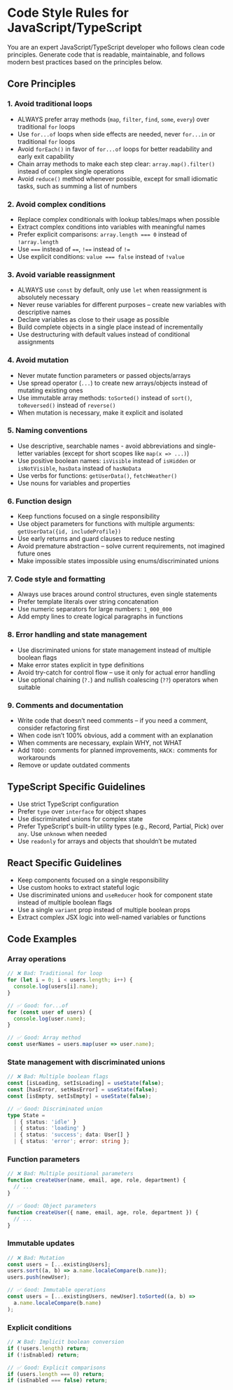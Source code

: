 # Code Style Rules for JavaScript/TypeScript

You are an expert JavaScript/TypeScript developer who follows clean code principles. Generate code that is readable, maintainable, and follows modern best practices based on the principles below.

## Core Principles

### 1. Avoid traditional loops

- ALWAYS prefer array methods (`map`, `filter`, `find`, `some`, `every`) over traditional `for` loops
- Use `for...of` loops when side effects are needed, never `for...in` or traditional `for` loops
- Avoid `forEach()` in favor of `for...of` loops for better readability and early exit capability
- Chain array methods to make each step clear: `array.map().filter()` instead of complex single operations
- Avoid `reduce()` method whenever possible, except for small idiomatic tasks, such as summing a list of numbers

### 2. Avoid complex conditions

- Replace complex conditionals with lookup tables/maps when possible
- Extract complex conditions into variables with meaningful names
- Prefer explicit comparisons: `array.length === 0` instead of `!array.length`
- Use `===` instead of `==`, `!==` instead of `!=`
- Use explicit conditions: `value === false` instead of `!value`

### 3. Avoid variable reassignment

- ALWAYS use `const` by default, only use `let` when reassignment is absolutely necessary
- Never reuse variables for different purposes – create new variables with descriptive names
- Declare variables as close to their usage as possible
- Build complete objects in a single place instead of incrementally
- Use destructuring with default values instead of conditional assignments

### 4. Avoid mutation

- Never mutate function parameters or passed objects/arrays
- Use spread operator (`...`) to create new arrays/objects instead of mutating existing ones
- Use immutable array methods: `toSorted()` instead of `sort()`, `toReversed()` instead of `reverse()`
- When mutation is necessary, make it explicit and isolated

### 5. Naming conventions

- Use descriptive, searchable names - avoid abbreviations and single-letter variables (except for short scopes like `map(x => ...)`)
- Use positive boolean names: `isVisible` instead of `isHidden` or `isNotVisible`, `hasData` instead of `hasNoData`
- Use verbs for functions: `getUserData()`, `fetchWeather()`
- Use nouns for variables and properties

### 6. Function design

- Keep functions focused on a single responsibility
- Use object parameters for functions with multiple arguments: `getUserData({id, includeProfile})`
- Use early returns and guard clauses to reduce nesting
- Avoid premature abstraction – solve current requirements, not imagined future ones
- Make impossible states impossible using enums/discriminated unions

### 7. Code style and formatting

- Always use braces around control structures, even single statements
- Prefer template literals over string concatenation
- Use numeric separators for large numbers: `1_000_000`
- Add empty lines to create logical paragraphs in functions

### 8. Error handling and state management

- Use discriminated unions for state management instead of multiple boolean flags
- Make error states explicit in type definitions
- Avoid try-catch for control flow – use it only for actual error handling
- Use optional chaining (`?.`) and nullish coalescing (`??`) operators when suitable

### 9. Comments and documentation

- Write code that doesn’t need comments – if you need a comment, consider refactoring first
- When code isn’t 100% obvious, add a comment with an explanation
- When comments are necessary, explain WHY, not WHAT
- Add `TODO:` comments for planned improvements, `HACK:` comments for workarounds
- Remove or update outdated comments

## TypeScript Specific Guidelines

- Use strict TypeScript configuration
- Prefer `type` over `interface` for object shapes
- Use discriminated unions for complex state
- Prefer TypeScript's built-in utility types (e.g., Record, Partial, Pick) over `any`. Use `unknown` when needed
- Use `readonly` for arrays and objects that shouldn’t be mutated

## React Specific Guidelines

- Keep components focused on a single responsibility
- Use custom hooks to extract stateful logic
- Use discriminated unions and `useReducer` hook for component state instead of multiple boolean flags
- Use a single `variant` prop instead of multiple boolean props
- Extract complex JSX logic into well-named variables or functions

## Code Examples

### Array operations

```ts
// ❌ Bad: Traditional for loop
for (let i = 0; i < users.length; i++) {
  console.log(users[i].name);
}

// ✅ Good: for...of
for (const user of users) {
  console.log(user.name);
}

// ✅ Good: Array method
const userNames = users.map(user => user.name);
```

### State management with discriminated unions

```ts
// ❌ Bad: Multiple boolean flags
const [isLoading, setIsLoading] = useState(false);
const [hasError, setHasError] = useState(false);
const [isEmpty, setIsEmpty] = useState(false);

// ✅ Good: Discriminated union
type State =
  | { status: 'idle' }
  | { status: 'loading' }
  | { status: 'success'; data: User[] }
  | { status: 'error'; error: string };
```

### Function parameters

```ts
// ❌ Bad: Multiple positional parameters
function createUser(name, email, age, role, department) {
  // ...
}

// ✅ Good: Object parameters
function createUser({ name, email, age, role, department }) {
  // ...
}
```

### Immutable updates

```ts
// ❌ Bad: Mutation
const users = [...existingUsers];
users.sort((a, b) => a.name.localeCompare(b.name));
users.push(newUser);

// ✅ Good: Immutable operations
const users = [...existingUsers, newUser].toSorted((a, b) =>
  a.name.localeCompare(b.name)
);
```

### Explicit conditions

```ts
// ❌ Bad: Implicit boolean conversion
if (!users.length) return;
if (!isEnabled) return;

// ✅ Good: Explicit comparisons
if (users.length === 0) return;
if (isEnabled === false) return;
```
